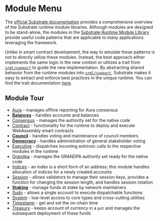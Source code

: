 # Module Menu

The [official Substrate documentation](https://docs.substrate.dev/docs/srml-overview) provides a comprehensive overview of the Substrate runtime module libraries. Although modules are designed to be stand-alone, the modules in the [Substrate Runtime Module Library](https://github.com/paritytech/substrate/tree/master/srml) provide useful code patterns that are applicable to many applications leveraging the framework.

Unlike in smart contract development, the way to emulate these patterns is not to directly utilize these modules. Instead, the best approach either implements the same logic in the new context or utilizes a trait from [`srml/support`](https://github.com/paritytech/substrate/blob/master/srml/support/src/traits.rs) to guide the new implementation. By abstracting shared behavior from the runtime modules into [`srml/support`](https://github.com/paritytech/substrate/blob/master/srml/support/src/traits.rs), Substrate makes it easy to extract and enforce best practices in the unique runtime. You can find the trait documentation [here](https://crates.parity.io/srml_support/traits/index.html).

## Module Tour

* [Aura](https://crates.parity.io/srml_aura/index.html) - manages offline reporting for Aura consensus
* **[Balances](https://crates.parity.io/srml_balances/index.html)** - handles accounts and balances
* [Consensus](https://crates.parity.io/srml_consensus/index.html) - manages the authority set for the native code
* [Contract](https://crates.parity.io/srml_contract/index.html) - functionality for the runtime to deploy and execute WebAssembly smart contracts
* **[Council](https://crates.parity.io/srml_council/index.html)** - handles voting and maintenance of council members
* **[Democracy](https://crates.parity.io/srml_democracy/index.html)** - handles administration of general stakeholder voting
* [Executive](https://crates.parity.io/srml_executive/index.html) - dispatches incoming extrinsic calls to the respective modules in the runtime
* [Grandpa](https://crates.parity.io/srml_grandpa/index.html) - manages the GRANDPA authority set ready for the native code
* [Indices](https://crates.parity.io/srml_indices/index.html) - an index is a short form of an address; this module handles allocation of indices for a newly created accounts
* [Session](https://crates.parity.io/srml_session/index.html) - allows validators to manage their session keys, provides a function for changing the session length, and handles session rotation
* **[Staking](https://crates.parity.io/srml_staking/index.html)** - manage funds at stake by network maintainers
* [Sudo](https://crates.parity.io/srml_sudo/index.html) - allows a single account to execute dispatchable functions
* [System](https://crates.parity.io/srml_system/index.html) - low-level access to core types and cross-cutting utilities
* [Timestamp](https://crates.parity.io/srml_timestamp/index.html) - get and set the on-chain time
* [Treasury](https://crates.parity.io/srml_treasury/index.html) - keeps account of currency in a `pot` and manages the subsequent deployment of these funds